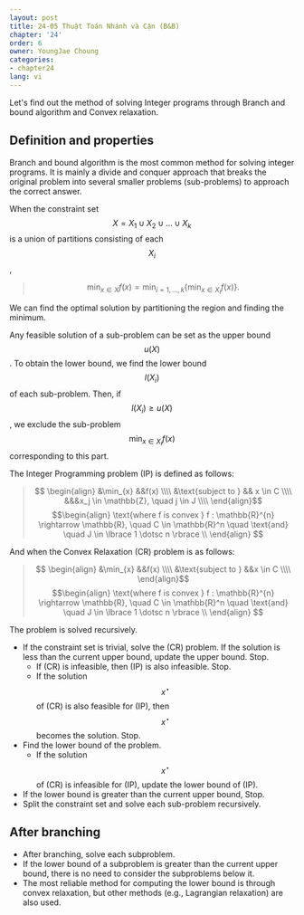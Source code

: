 ```yaml
---
layout: post
title: 24-05 Thuật Toán Nhánh và Cận (B&B)
chapter: '24'
order: 6
owner: YoungJae Choung
categories:
- chapter24
lang: vi
---
```


Let's find out the method of solving Integer programs through Branch and bound algorithm and Convex relaxation.

## Definition and properties
Branch and bound algorithm is the most common method for solving integer programs. It is mainly a divide and conquer approach that breaks the original problem into several smaller problems (sub-problems) to approach the correct answer. 

When the constraint set $$X = X_{1} \cup X_{2} \cup \dotsc \cup X_{k}$$ is a union of partitions consisting of each $$X_{i}$$,
> $$ \min_{x \in X} f(x) = \min_{i = 1, \dotsc , k} \lbrace \min_{x \in X_{i}} f(x) \rbrace .$$

We can find the optimal solution by partitioning the region and finding the minimum.

Any feasible solution of a sub-problem can be set as the upper bound $$u(X)$$. To obtain the lower bound, we find the lower bound $$l(X_{i})$$ of each sub-problem. Then, if $$l(X_{i}) \geq u(X)$$, we exclude the sub-problem $$\min_{x \in X_{i}} f(x)$$ corresponding to this part. 
 
The Integer Programming problem (IP) is defined as follows:

> $$
> \begin{align}
> &\min_{x} &&f(x) \\\\
> &\text{subject to } && x \in C \\\\
> &&&x_j \in \mathbb{Z}, \quad j \in J \\\\
> \end{align}$$
> $$\begin{align}
> \text{where f is convex } f : \mathbb{R}^{n} \rightarrow \mathbb{R}, \quad C \in \mathbb{R}^n 
\quad \text{and} \quad J \in \lbrace 1 \dotsc n \rbrace \\
> \end{align}
> $$

And when the Convex Relaxation (CR) problem is as follows:

> $$
> \begin{align}
> &\min_{x} &&f(x) \\\\
> &\text{subject to } &&x \in C \\\\
> \end{align}$$
> $$\begin{align}
> \text{where f is convex } f : \mathbb{R}^{n} \rightarrow \mathbb{R}, \quad C \in \mathbb{R}^n 
\quad \text{and} \quad J \in \lbrace 1 \dotsc n \rbrace \\
> \end{align}
> $$

The problem is solved recursively.

* If the constraint set is trivial, solve the (CR) problem. If the solution is less than the current upper bound, update the upper bound. Stop.
    * If (CR) is infeasible, then (IP) is also infeasible. Stop.
    * If the solution $$x^{\star}$$ of (CR) is also feasible for (IP), then $$x^{\star}$$ becomes the solution. Stop.
* Find the lower bound of the problem.
    * If the solution $$x^{\star}$$ of (CR) is infeasible for (IP), update the lower bound of (IP).
* If the lower bound is greater than the current upper bound, Stop.
* Split the constraint set and solve each sub-problem recursively.


## After branching

* After branching, solve each subproblem.
* If the lower bound of a subproblem is greater than the current upper bound, there is no need to consider the subproblems below it.
* The most reliable method for computing the lower bound is through convex relaxation, but other methods (e.g., Lagrangian relaxation) are also used.
